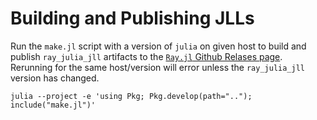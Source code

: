 # Building and Publishing JLLs

Run the `make.jl` script with a version of `julia` on given host to build and publish `ray_julia_jll` artifacts to the [`Ray.jl` Github Relases page](https://github.com/beacon-biosignals/Ray.jl/releases).
Rerunning for the same host/version will error unless the `ray_julia_jll` version has changed.

```
julia --project -e 'using Pkg; Pkg.develop(path=".."); include("make.jl")'
```
